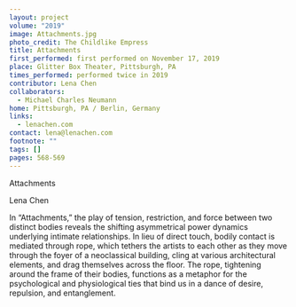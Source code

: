```yaml
---
layout: project
volume: "2019"
image: Attachments.jpg
photo_credit: The Childlike Empress
title: Attachments
first_performed: first performed on November 17, 2019
place: Glitter Box Theater, Pittsburgh, PA
times_performed: performed twice in 2019
contributor: Lena Chen
collaborators:
  - Michael Charles Neumann
home: Pittsburgh, PA / Berlin, Germany
links:
  - lenachen.com
contact: lena@lenachen.com
footnote: ""
tags: []
pages: 568-569
---
```


Attachments

Lena Chen

In “Attachments,” the play of tension, restriction, and force between two distinct bodies reveals the shifting asymmetrical power dynamics underlying intimate relationships. In lieu of direct touch, bodily contact is mediated through rope, which tethers the artists to each other as they move through the foyer of a neoclassical building, cling at various architectural elements, and drag themselves across the floor. The rope, tightening around the frame of their bodies, functions as a metaphor for the psychological and physiological ties that bind us in a dance of desire, repulsion, and entanglement.
